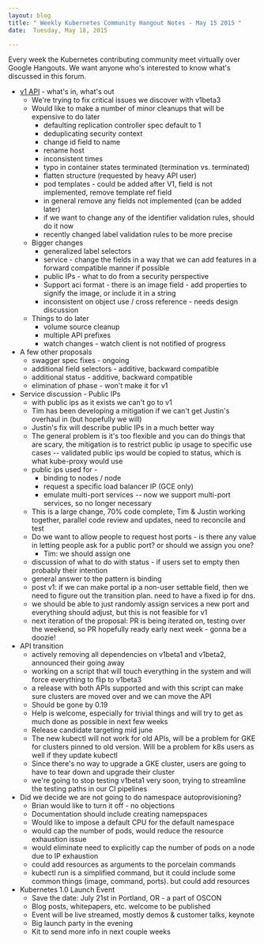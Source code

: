 ```yaml
---
layout: blog
title: " Weekly Kubernetes Community Hangout Notes - May 15 2015 "
date:  Tuesday, May 18, 2015

---
```

Every week the Kubernetes contributing community meet virtually over Google Hangouts. We want anyone who's interested to know what's discussed in this forum.  


* [v1 API][1] \- what's in, what's out
    * We're trying to fix critical issues we discover with v1beta3
    * Would like to make a number of minor cleanups that will be expensive to do later
        * defaulting replication controller spec default to 1
        * deduplicating security context
        * change id field to name
        * rename host
        * inconsistent times
        * typo in container states terminated (termination vs. terminated)
        * flatten structure (requested by heavy API user)
        * pod templates - could be added after V1, field is not implemented, remove template ref field
        * in general remove any fields not implemented (can be added later)
        * if we want to change any of the identifier validation rules, should do it now
        * recently changed label validation rules to be more precise
    * Bigger changes
        * generalized label selectors
        * service - change the fields in a way that we can add features in a forward compatible manner if possible
        * public IPs - what to do from a security perspective
        * Support aci format - there is an image field - add properties to signify the image, or include it in a string
        * inconsistent on object use / cross reference - needs design discussion
    * Things to do later
        * volume source cleanup
        * multiple API prefixes
        * watch changes - watch client is not notified of progress
* A few other proposals
    * swagger spec fixes - ongoing
    * additional field selectors - additive, backward compatible
    * additional status - additive, backward compatible
    * elimination of phase - won't make it for v1
* Service discussion - Public IPs
    * with public ips as it exists we can't go to v1
    * Tim has been developing a mitigation if we can't get Justin's overhaul in (but hopefully we will)
    * Justin's fix will describe public IPs in a much better way
    * The general problem is it's too flexible and you can do things that are scary, the mitigation is to restrict public ip usage to specific use cases -- validated public ips would be copied to status, which is what kube-proxy would use
    * public ips used for -
        * binding to nodes / node
        * request a specific load balancer IP (GCE only)
        * emulate multi-port services -- now we support multi-port services, so no longer necessary
    * This is a large change, 70% code complete, Tim & Justin working together, parallel code review and updates, need to reconcile and test
    * Do we want to allow people to request host ports - is there any value in letting people ask for a public port? or should we assign you one?
        * Tim: we should assign one
    * discussion of what to do with status - if users set to empty then probably their intention
    * general answer to the pattern is binding
    * post v1: if we can make portal ip a non-user settable field, then we need to figure out the transition plan. need to have a fixed ip for dns.
    * we should be able to just randomly assign services a new port and everything should adjust, but this is not feasible for v1
    * next iteration of the proposal: PR is being iterated on, testing over the weekend, so PR hopefully ready early next week - gonna be a doozie!
* API transition
    * actively removing all dependencies on v1beta1 and v1beta2, announced their going away
    * working on a script that will touch everything in the system and will force everything to flip to v1beta3
    * a release with both APIs supported and with this script can make sure clusters are moved over and we can move the API
    * Should be gone by 0.19
    * Help is welcome, especially for trivial things and will try to get as much done as possible in next few weeks
    * Release candidate targeting mid june
    * The new kubectl will not work for old APIs, will be a problem for GKE for clusters pinned to old version. Will be a problem for k8s users as well if they update kubectl
    * Since there's no way to upgrade a GKE cluster, users are going to have to tear down and upgrade their cluster
    * we're going to stop testing v1beta1 very soon, trying to streamline the testing paths in our CI pipelines
* Did we decide we are not going to do namespace autoprovisioning?
    * Brian would like to turn it off - no objections
    * Documentation should include creating namepspaces
    * Would like to impose a default CPU for the default namespace
    * would cap the number of pods, would reduce the resource exhaustion issue
    * would eliminate need to explicitly cap the number of pods on a node due to IP exhaustion
    * could add resources as arguments to the porcelain commands
    * kubectl run is a simplified command, but it could include some common things (image, command, ports). but could add resources
* Kubernetes 1.0 Launch Event
    * Save the date: July 21st in Portland, OR - a part of OSCON
    * Blog posts, whitepapers, etc. welcome to be published
    * Event will be live streamed, mostly demos & customer talks, keynote
    * Big launch party in the evening
    * Kit to send more info in next couple weeks

[1]: https://github.com/GoogleCloudPlatform/kubernetes/issues/7018

  
